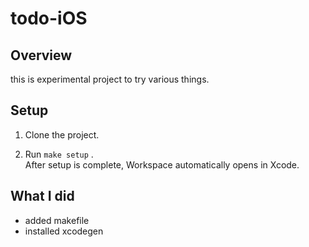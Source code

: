# todo-iOS

## Overview
this is experimental project to try various things. 

## Setup

1. Clone the project.

2. Run `make setup` .  
After setup is complete, Workspace automatically opens in Xcode.

## What I did 
- added makefile 
- installed xcodegen 
